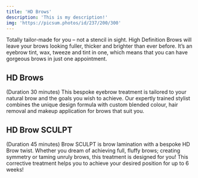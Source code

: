 ```yaml
---
title: 'HD Brows'
description: 'This is my description!'
img: 'https://picsum.photos/id/237/200/300'
---
```


Totally tailor-made for you – not a stencil in sight. High Definition Brows will leave your brows looking fuller, thicker and brighter than ever before. It’s an eyebrow tint, wax, tweeze and tint in one, which means that you can have gorgeous brows in just one appointment.
        
## HD Brows 
(Duration 30 minutes)
This bespoke eyebrow treatment is tailored to your natural brow and the goals you wish to achieve. Our expertly trained stylist combines the unique design formula with custom blended colour, hair removal and makeup application for brows that suit you.

## HD Brow SCULPT
(Duration 45 minutes)
Brow SCULPT is brow lamination with a bespoke HD Brow twist. Whether you dream of achieving full, fluffy brows; creating symmetry or taming unruly brows, this treatment is designed for you! This corrective treatment helps you to achieve your desired position for up to 6 weeks!
